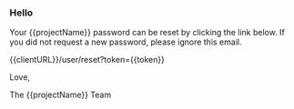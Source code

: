 ### Hello

Your {{projectName}} password can be reset by clicking the link below. If you did not request a new password, please ignore this email.

{{clientURL}}/user/reset?token={{token}}


Love,

The {{projectName}} Team
